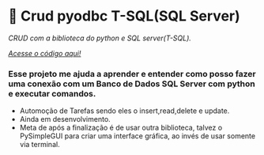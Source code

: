 # :snake: Crud pyodbc T-SQL(SQL Server)
_CRUD com a biblioteca do python e SQL server(T-SQL)._

_<a href='https://github.com/CloretoJannuzzi/crud_pyodbc/blob/main/pyodbc.py'>Acesse o código aqui!</a>_

### Esse projeto me ajuda a aprender e entender como posso fazer uma conexão com um Banco de Dados SQL Server com python e executar comandos.

- Automoção de Tarefas sendo eles o insert,read,delete e update.
- Ainda em desenvolvimento.
- Meta de após a finalização é de usar outra biblioteca, talvez o PySimpleGUI para criar uma interface gráfica, ao invés de usar somente via terminal.
